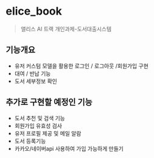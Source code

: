 # elice_book
> 앨리스 AI 트랙 개인과제-도서대출시스템 

## 기능개요
- 유저 커스텀 모델을 활용한 로그인 / 로그아웃 /회원가입 구현 
- 대여 / 반납 기능
- 도서 세부정보 확인

## 추가로 구현할 예정인 기능
- 도서 추천 및 검색 기능
- 회원가입 유효성 검사
- 유저 프로필 제공 및 메일 알람
- 도서 등록기능
- 카카오/네이버api 사용하여 가입 가능하게 만들기
